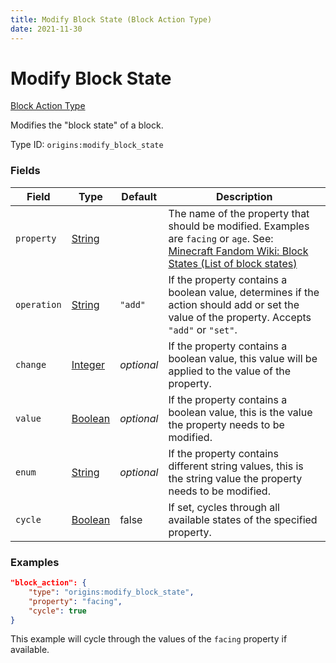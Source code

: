```yaml
---
title: Modify Block State (Block Action Type)
date: 2021-11-30
---
```


# Modify Block State

[Block Action Type](../block_action_types.md)

Modifies the "block state" of a block.

Type ID: `origins:modify_block_state`


### Fields

Field | Type | Default | Description
------|------|---------|-------------
`property` | [String](../data_types/string.md) | | The name of the property that should be modified. Examples are `facing` or `age`. See: [Minecraft Fandom Wiki: Block States (List of block states)](https://minecraft.fandom.com/wiki/Block_states#List_of_block_states)
`operation` | [String](../data_types/string.md) | `"add"` | If the property contains a boolean value, determines if the action should add or set the value of the property. Accepts `"add"` or `"set"`.
`change` | [Integer](../data_types/integer.md) | _optional_ | If the property contains a boolean value, this value will be applied to the value of the property.
`value` | [Boolean](../data_types/boolean.md) | _optional_ | If the property contains a boolean value, this is the value the property needs to be modified.
`enum` | [String](../data_types/string.md) | _optional_ | If the property contains different string values, this is the string value the property needs to be modified.
`cycle` | [Boolean](../data_types/boolean.md) | false | If set, cycles through all available states of the specified property.

### Examples

```json
"block_action": {
	"type": "origins:modify_block_state",
	"property": "facing",
	"cycle": true
}
```

This example will cycle through the values of the `facing` property if available.
